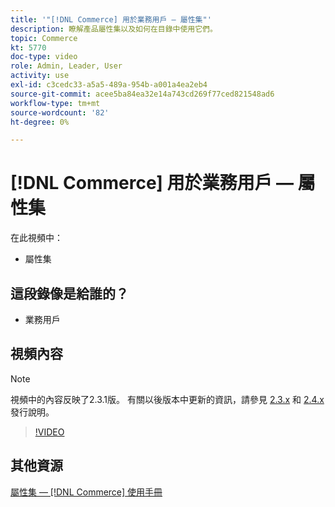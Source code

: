 ```yaml
---
title: '"[!DNL Commerce] 用於業務用戶 — 屬性集"'
description: 瞭解產品屬性集以及如何在目錄中使用它們。
topic: Commerce
kt: 5770
doc-type: video
role: Admin, Leader, User
activity: use
exl-id: c3cedc33-a5a5-489a-954b-a001a4ea2eb4
source-git-commit: acee5ba84ea32e14a743cd269f77ced821548ad6
workflow-type: tm+mt
source-wordcount: '82'
ht-degree: 0%

---
```


# [!DNL Commerce] 用於業務用戶 — 屬性集

在此視頻中：

- 屬性集

## 這段錄像是給誰的？

- 業務用戶

## 視頻內容

>[!NOTE]
>
>視頻中的內容反映了2.3.1版。 有關以後版本中更新的資訊，請參見 [ 2.3.x](https://devdocs.magento.com/guides/v2.3/release-notes/bk-release-notes.html) 和 [2.4.x](https://devdocs.magento.com/guides/v2.4/release-notes/bk-release-notes.html) 發行說明。

>[!VIDEO](https://video.tv.adobe.com/v/35955?quality=12&learn=on)

## 其他資源

[屬性集 —  [!DNL Commerce] 使用手冊](https://docs.magento.com/user-guide/stores/attribute-sets.html)

